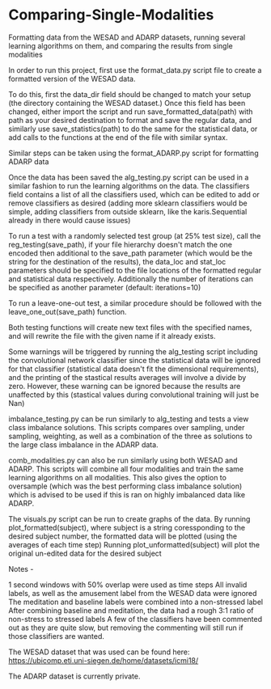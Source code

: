 # Comparing-Single-Modalities

Formatting data from the WESAD and ADARP datasets, running several learning algorithms on them, and comparing the results from single modalities

In order to run this project, first use the format_data.py script file to create a formatted version of the WESAD data.

  To do this, first the data_dir field should be changed to match your setup (the directory containing the WESAD dataset.)
  Once this field has been changed, either import the script and run save_formatted_data(path) with path as your desired destination to format
  and save the regular data, and similarly use save_statistics(path) to do the same for the statistical data,
  or add calls to the functions at the end of the file with similar syntax.
  
  Similar steps can be taken using the format_ADARP.py script for formatting ADARP data
  
Once the data has been saved the alg_testing.py script can be used in a similar fashion to run the learning algorithms on the data. 
  The classifiers field contains a list of all the classifiers used, which can be edited to add or remove classifiers as desired 
    (adding more sklearn classifiers would be simple, adding classifiers from outside sklearn, like the karis.Sequential already in there would cause issues)
    
  To run a test with a randomly selected test group (at 25% test size), call the reg_testing(save_path), if your file hierarchy doesn't match the one encoded
  then additional to the save_path parameter (which would be the string for the destination of the results), the data_loc and stat_loc parameters
  should be specified to the file locations of the formatted regular and statistical data respectively.
  Additionally the number of iterations can be specified as another parameter (default: iterations=10)
  
  To run a leave-one-out test, a similar procedure should be followed with the leave_one_out(save_path) function.
  
  Both testing functions will create new text files with the specified names, and will rewrite the file with the given name if it already exists.
  
  Some warnings will be triggered by running the alg_testing script including the convolutional network classifier since the statistical data will 
  be ignored for that classifier (statistical data doesn't fit the dimensional requirements), and the printing of the stastical results averages
  will involve a divide by zero. However, these warning can be ignored because the results are unaffected by this (stastical values during convolutional
  training will just be Nan)
  
  imbalance_testing.py can be run similarly to alg_testing and tests a view class imbalance solutions. This scripts compares over sampling, under sampling, weighting,
  as well as a combination of the three as solutions to the large class imbalance in the ADARP data.
  
  comb_modalities.py can also be run similarly using both WESAD and ADARP. This scripts will combine all four modalities and train the same learning
  algorithms on all modalities. This also gives the option to oversample (which was the best performing class imbalance solution) which is advised to be used
  if this is ran on highly imbalanced data like ADARP.
  
  The visuals.py script can be run to create graphs of the data.
  By running plot_formatted(subject), where subject is a string coressponding to the desired subject number, the formatted data will be plotted 
  (using the averages of each time step)
  Running plot_unformatted(subject) will plot the original un-edited data for the desired subject
  
  Notes -
    
  1 second windows with 50% overlap were used as time steps
  All invalid labels, as well as the amusement label from the WESAD data were ignored
  The meditation and baseline labels were combined into a non-stressed label
  After combining baseline and meditation, the data had a rough 3:1 ratio of non-stress to stressed labels
  A few of the classifiers have been commented out as they are quite slow, but removing the commenting will still run if those classifiers are wanted.
  
  The WESAD dataset that was used can be found here:
  https://ubicomp.eti.uni-siegen.de/home/datasets/icmi18/
  
  The ADARP dataset is currently private.

